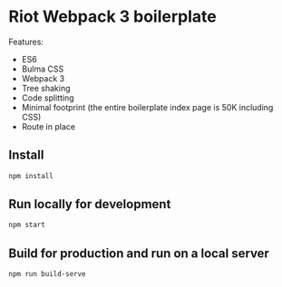 # Riot Webpack 3 boilerplate

Features:
 - ES6
 - Bulma CSS
 - Webpack 3
 - Tree shaking
 - Code splitting
 - Minimal footprint (the entire boilerplate index page is 50K including CSS)
 - Route in place

## Install

```bash
npm install
```

## Run locally for development

```bash
npm start
```

## Build for production and run on a local server

```bash
npm run build-serve
```